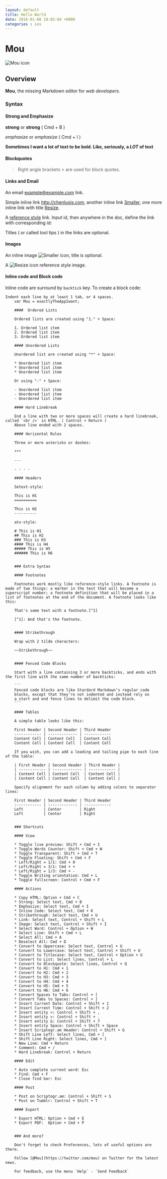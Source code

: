 ```yaml
---
layout: default
title: Hello World
date: 2016-01-08 18:02:04 +0800
categories : ios
---
```

# Mou

![Mou icon](http://25.io/mou/Mou_128.png)

## Overview

**Mou**, the missing Markdown editor for *web developers*.

### Syntax

#### Strong and Emphasize 

**strong** or __strong__ ( Cmd + B )

*emphasize* or _emphasize_ ( Cmd + I )

**Sometimes I want a lot of text to be bold.
Like, seriously, a _LOT_ of text**

#### Blockquotes

> Right angle brackets &gt; are used for block quotes.

#### Links and Email

An email <example@example.com> link.

Simple inline link <http://chenluois.com>, another inline link [Smaller](http://25.io/smaller/), one more inline link with title [Resize](http://resizesafari.com "a Safari extension").

A [reference style][id] link. Input id, then anywhere in the doc, define the link with corresponding id:

[id]: http://25.io/mou/ "Markdown editor on Mac OS X"

Titles ( or called tool tips ) in the links are optional.

#### Images

An inline image ![Smaller icon](http://25.io/smaller/favicon.ico "Title here"), title is optional.

A ![Resize icon][2] reference style image.

[2]: http://resizesafari.com/favicon.ico "Title"

#### Inline code and Block code

Inline code are surround by `backtick` key. To create a block code:

	Indent each line by at least 1 tab, or 4 spaces.
	    var Mou = exactlyTheAppIwant; 

		####  Ordered Lists

		Ordered lists are created using "1." + Space:

		1. Ordered list item
		2. Ordered list item
		3. Ordered list item

		#### Unordered Lists

		Unordered list are created using "*" + Space:

		* Unordered list item
		* Unordered list item
		* Unordered list item 

		Or using "-" + Space:

		- Unordered list item
		- Unordered list item
		- Unordered list item

		#### Hard Linebreak

		End a line with two or more spaces will create a hard linebreak, called `<br />` in HTML. ( Control + Return )  
		Above line ended with 2 spaces.

		#### Horizontal Rules

		Three or more asterisks or dashes:

		***

		---

		- - - -

		#### Headers

		Setext-style:

		This is H1
		==========

		This is H2
		----------

		atx-style:

		# This is H1
		## This is H2
		### This is H3
		#### This is H4
		##### This is H5
		###### This is H6


		### Extra Syntax

		#### Footnotes

		Footnotes work mostly like reference-style links. A footnote is made of two things: a marker in the text that will become a superscript number; a footnote definition that will be placed in a list of footnotes at the end of the document. A footnote looks like this:

		That's some text with a footnote.[^1]

		[^1]: And that's the footnote.


		#### Strikethrough

		Wrap with 2 tilde characters:

		~~Strikethrough~~


		#### Fenced Code Blocks

		Start with a line containing 3 or more backticks, and ends with the first line with the same number of backticks:

		```
		Fenced code blocks are like Stardard Markdown’s regular code
		blocks, except that they’re not indented and instead rely on
		a start and end fence lines to delimit the code block.
		```

		#### Tables

		A simple table looks like this:

		First Header | Second Header | Third Header
		------------ | ------------- | ------------
		Content Cell | Content Cell  | Content Cell
		Content Cell | Content Cell  | Content Cell

		If you wish, you can add a leading and tailing pipe to each line of the table:

		| First Header | Second Header | Third Header |
		| ------------ | ------------- | ------------ |
		| Content Cell | Content Cell  | Content Cell |
		| Content Cell | Content Cell  | Content Cell |

		Specify alignment for each column by adding colons to separator lines:

		First Header | Second Header | Third Header
		:----------- | :-----------: | -----------:
		Left         | Center        | Right
		Left         | Center        | Right


		### Shortcuts

		#### View

		* Toggle live preview: Shift + Cmd + I
		* Toggle Words Counter: Shift + Cmd + W
		* Toggle Transparent: Shift + Cmd + T
		* Toggle Floating: Shift + Cmd + F
		* Left/Right = 1/1: Cmd + 0
		* Left/Right = 3/1: Cmd + +
		* Left/Right = 1/3: Cmd + -
		* Toggle Writing orientation: Cmd + L
		* Toggle fullscreen: Control + Cmd + F

		#### Actions

		* Copy HTML: Option + Cmd + C
		* Strong: Select text, Cmd + B
		* Emphasize: Select text, Cmd + I
		* Inline Code: Select text, Cmd + K
		* Strikethrough: Select text, Cmd + U
		* Link: Select text, Control + Shift + L
		* Image: Select text, Control + Shift + I
		* Select Word: Control + Option + W
		* Select Line: Shift + Cmd + L
		* Select All: Cmd + A
		* Deselect All: Cmd + D
		* Convert to Uppercase: Select text, Control + U
		* Convert to Lowercase: Select text, Control + Shift + U
		* Convert to Titlecase: Select text, Control + Option + U
		* Convert to List: Select lines, Control + L
		* Convert to Blockquote: Select lines, Control + Q
		* Convert to H1: Cmd + 1
		* Convert to H2: Cmd + 2
		* Convert to H3: Cmd + 3
		* Convert to H4: Cmd + 4
		* Convert to H5: Cmd + 5
		* Convert to H6: Cmd + 6
		* Convert Spaces to Tabs: Control + [
		* Convert Tabs to Spaces: Control + ]
		* Insert Current Date: Control + Shift + 1
		* Insert Current Time: Control + Shift + 2
		* Insert entity <: Control + Shift + ,
		* Insert entity >: Control + Shift + .
		* Insert entity &: Control + Shift + 7
		* Insert entity Space: Control + Shift + Space
		* Insert Scriptogr.am Header: Control + Shift + G
		* Shift Line Left: Select lines, Cmd + [
		* Shift Line Right: Select lines, Cmd + ]
		* New Line: Cmd + Return
		* Comment: Cmd + /
		* Hard Linebreak: Control + Return

		#### Edit

		* Auto complete current word: Esc
		* Find: Cmd + F
		* Close find bar: Esc

		#### Post

		* Post on Scriptogr.am: Control + Shift + S
		* Post on Tumblr: Control + Shift + T

		#### Export

		* Export HTML: Option + Cmd + E
		* Export PDF:  Option + Cmd + P


		### And more?

		Don't forget to check Preferences, lots of useful options are there.

		Follow [@Mou](https://twitter.com/mou) on Twitter for the latest news.

		For feedback, use the menu `Help` - `Send Feedback`
